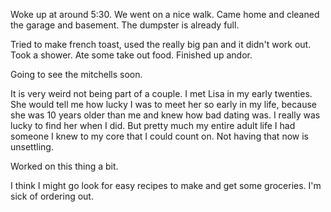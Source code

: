 Woke up at around 5:30. We went on a nice walk. Came home and cleaned the garage and basement. The dumpster is already full. 

Tried to make french toast, used the really big pan and it didn't work out. Took a shower. Ate some take out food. Finished up andor. 

Going to see the mitchells soon. 

It is very weird not being part of a couple. I met Lisa in my early twenties. She would tell me how lucky I was to meet her so early in my life, because she was 10 years older than me and knew how bad dating was. I really was lucky to find her when I did. But pretty much my entire adult life I had someone I knew to my core that I could count on. Not having that now is unsettling. 

Worked on this thing a bit. 

I think I might go look for easy recipes to make and get some groceries. I'm sick of ordering out. 